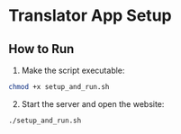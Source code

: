 # Translator App Setup

## How to Run

1. Make the script executable:

```bash
chmod +x setup_and_run.sh
```

2. Start the server and open the website:

```bash
./setup_and_run.sh
```
